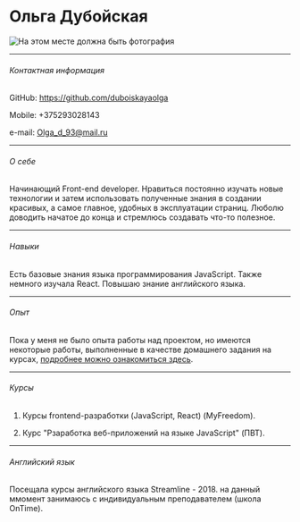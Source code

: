 # Ольга Дубойская


  ![На этом месте должна быть фотография](http://icons.iconarchive.com/icons/iconsmind/outline/256/Profile-icon.png)
  
 ---
  ###### Контактная информация
  
  GitHub: <https://github.com/duboiskayaolga>

  Mobile: +375293028143

  e-mail: <Olga_d_93@mail.ru>

---
  ###### О себе
  
  Начинающий Front-end developer. Нравиться постоянно изучать новые технологии и затем использовать полученные знания в создании красивых, а самое главное, удобных в эксплуатации страниц. Люболю доводить начатое до конца и стремлюсь создавать что-то полезное.


---
  ###### Навыки

  Есть базовые знания языка программирования JavaScript. Также немного изучала React.
  Повышаю знание английского языка. 


---
  ###### Опыт
  
  Пока у меня не было опыта работы над проектом, но имеются некоторые работы, выполненные в качестве домашнего задания на курсах, [подробнее можно ознакомиться здесь](https://duboiskayaolga.github.io).


---
  ###### Курсы
  
  1.  Курсы frontend-разработки (JavaScript, React) (MyFreedom).
  
  2.  Курс "Рзаработка веб-приложений на языке JavaScript" (ПВТ).

---
  ###### Английский язык

  Посещала курсы английского языка Streamline - 2018.
  на данный ммомент занимаюсь с индивидуальным преподавателем (школа OnTime).




